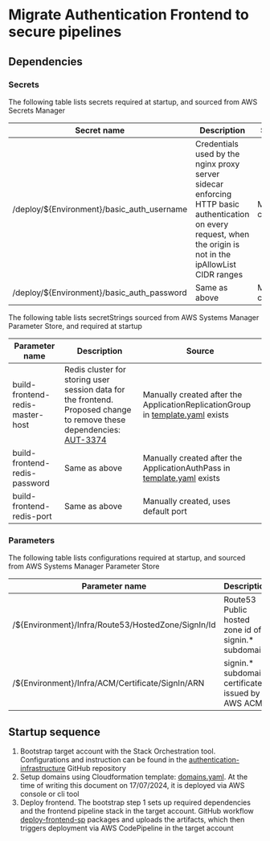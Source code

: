 # Migrate Authentication Frontend to secure pipelines

## Dependencies

### Secrets

The following table lists secrets required at startup, and sourced from AWS Secrets Manager

| Secret name                                 | Description                                                                                                                                                    | Source           |
| ------------------------------------------- | -------------------------------------------------------------------------------------------------------------------------------------------------------------- | ---------------- |
| /deploy/\${Environment}/basic_auth_username | Credentials used by the nginx proxy server sidecar enforcing HTTP basic authentication on every request, when the origin is not in the ipAllowList CIDR ranges | Manually created |
| /deploy/\${Environment}/basic_auth_password | Same as above                                                                                                                                                  | Manually created |

The following table lists secretStrings sourced from AWS Systems Manager Parameter Store, and required at startup

| Parameter name                   | Description                                                                                                                                                               | Source                                                                                            |
| -------------------------------- | ------------------------------------------------------------------------------------------------------------------------------------------------------------------------- | ------------------------------------------------------------------------------------------------- |
| build-frontend-redis-master-host | Redis cluster for storing user session data for the frontend. Proposed change to remove these dependencies: [AUT-3374](https://govukverify.atlassian.net/browse/AUT-3374) | Manually created after the ApplicationReplicationGroup in [template.yaml](./template.yaml) exists |
| build-frontend-redis-password    | Same as above                                                                                                                                                             | Manually created after the ApplicationAuthPass in [template.yaml](./template.yaml) exists         |
| build-frontend-redis-port        | Same as above                                                                                                                                                             | Manually created, uses default port                                                               |

### Parameters

The following table lists configurations required at startup, and sourced from AWS Systems Manager Parameter Store

| Parameter name                                      | Description                                          | Source                         |
| --------------------------------------------------- | ---------------------------------------------------- | ------------------------------ |
| /\${Environment}/Infra/Route53/HostedZone/SignIn/Id | Route53 Public hosted zone id of signin.\* subdomain | [domains.yaml](./domains.yaml) |
| /\${Environment}/Infra/ACM/Certificate/SignIn/ARN   | signin.\* subdomain certificate issued by AWS ACM    | [domains.yaml](./domains.yaml) |

## Startup sequence

1. Bootstrap target account with the Stack Orchestration tool. Configurations and instruction can be found in the [authentication-infrastructure](https://github.com/govuk-one-login/authentication-infrastructure) GitHub repository
2. Setup domains using Cloudformation template: [domains.yaml](./domains.yaml). At the time of writing this document on 17/07/2024, it is deployed via AWS console or cli tool
3. Deploy frontend. The bootstrap step 1 sets up required dependencies and the frontend pipeline stack in the target account. GitHub workflow [deploy-frontend-sp](../.github/workflows/deploy-frontend-sp.yml) packages and uploads the artifacts, which then triggers deployment via AWS CodePipeline in the target account
